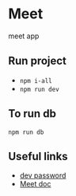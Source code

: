 # Meet
meet app

## Run project

- ```npm i-all```
- ```npm run dev```

## To run db
```npm run db```


## Useful links

- [dev password](https://docs.google.com/spreadsheets/d/1fTEiDgfhQZN4m5jpN6l2Jcpq6-SE_dTBNb011HCx5vo/edit#gid=0)
- [Meet doc](https://docs.google.com/document/d/1zy5H804IU3o5tQ3SYDhOZ0CAzp4V0rfQHeufQe3tEI4/edit)
